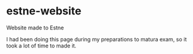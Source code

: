 # estne-website
Website made to Estne

I had been doing this page during my preparations to matura exam, so it took a lot of time to made it.
